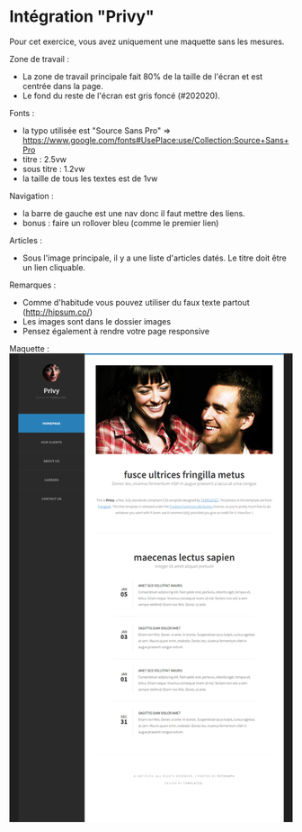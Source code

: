 # Intégration "Privy"

Pour cet exercice, vous avez uniquement une maquette sans les mesures.

Zone de travail :
- La zone de travail principale fait 80% de la taille de l'écran et est centrée dans la page.
- Le fond du reste de l'écran est gris foncé (#202020).

Fonts :
- la typo utilisée est "Source Sans Pro" => https://www.google.com/fonts#UsePlace:use/Collection:Source+Sans+Pro
- titre : 2.5vw
- sous titre : 1.2vw
- la taille de tous les textes est de 1vw 

Navigation :
- la barre de gauche est une nav donc il faut mettre des liens. 
- bonus : faire un rollover bleu (comme le premier lien)

Articles :
- Sous l'image principale, il y a une liste d'articles datés. Le titre doit être un lien cliquable.

Remarques :
- Comme d'habitude vous pouvez utiliser du faux texte partout (http://hipsum.co/)
- Les images sont dans le dossier images
- Pensez également à rendre votre page responsive 

Maquette :
![maquette](assets/img/maquette.png "La maquette")